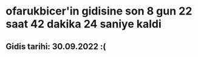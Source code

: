 # ofarukbicer'in gidisine son 8 gun 22 saat 42 dakika 24 saniye kaldi

## Gidis tarihi: 30.09.2022 :(